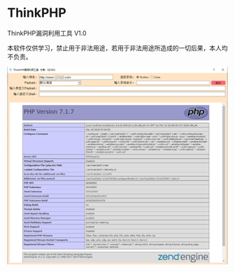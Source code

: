 # ThinkPHP
ThinkPHP漏洞利用工具 V1.0

本软件仅供学习，禁止用于非法用途，若用于非法用途所造成的一切后果，本人均不负责。


![默认测试效果图](https://github.com/CrawLovers/ThinkPHP/blob/master/TEST.png)
